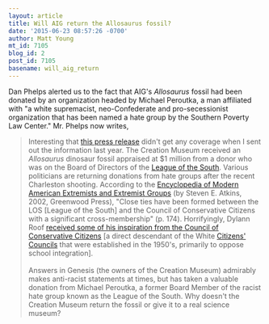 ```yaml
---
layout: article
title: Will AIG return the Allosaurus fossil?
date: '2015-06-23 08:57:26 -0700'
author: Matt Young
mt_id: 7105
blog_id: 2
post_id: 7105
basename: will_aig_return
---
```

Dan Phelps alerted us to the fact that AIG's _Allosaurus_ fossil had been donated by an organization headed by Michael Peroutka, a man affiliated with "a white supremacist, neo-Confederate and pro-secessionist organization that has been named a hate group by the Southern Poverty Law Center." Mr. Phelps now writes,


> Interesting that [this press release](http://pandasthumb.org/archives/2014/05/dinosaur-fossil.html) didn't get any coverage when I sent out the information last year. The Creation Museum received an _Allosaurus_ dinosaur fossil appraised at $1 million from a donor who was on the Board of Directors of the [League of the South](https://en.wikipedia.org/wiki/League_of_the_South).
> Various politicians are returning donations from hate groups after the recent Charleston shooting. According to the [Encyclopedia of Modern American Extremists and Extremist Groups](http://www.amazon.com/Encyclopedia-Modern-American-Extremists-Extremist/dp/0313315027) (by Steven E. Atkins, 2002, Greenwood Press), "Close ties have been formed between the LOS  \[League of the South\] and the Council of Conservative Citizens with a significant cross-membership" (p. 174). Horrifyingly, Dylann Roof [received some of his inspiration from the Council of Conservative Citizens](http://www.businessinsider.com/council-of-conservative-citizens-defends-dylann-roof-2015-6) \[a direct descendant of the White [Citizens' Councils](https://en.wikipedia.org/wiki/Citizens%27_Councils) that were established in the 1950's, primarily to oppose school integration\].
> <br /><br />
> Answers in Genesis (the owners of the Creation Museum) admirably makes anti-racist statements at times, but has taken a valuable donation from Michael Peroutka, a former Board Member of the racist hate group known as the League of the South. Why doesn't the Creation Museum return the fossil or give it to a real science museum?
